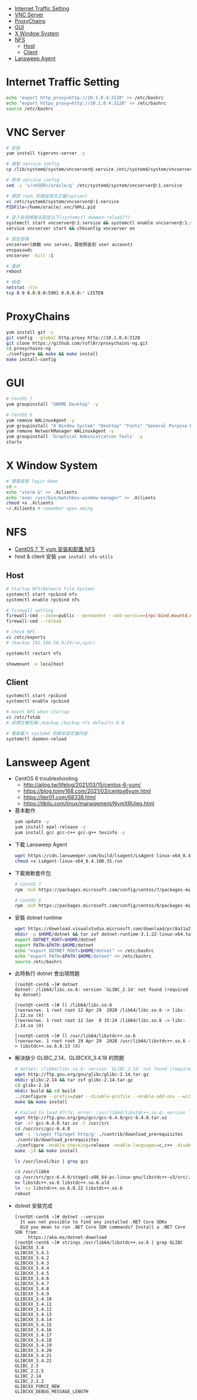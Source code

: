 - [Internet Traffic Setting](#internet-traffic-setting)
- [VNC Server](#vnc-server)
- [ProxyChains](#proxychains)
- [GUI](#gui)
- [X Window System](#x-window-system)
- [NFS](#nfs)
  - [Host](#host)
  - [Client](#client)
- [Lansweep Agent](#lansweep-agent)

# Internet Traffic Setting
```bash
echo "export http_proxy=http://10.1.0.4:3128" >> /etc/bashrc
echo "export https_proxy=http://10.1.0.4:3128" >> /etc/bashrc
source /etc/bashrc
```

# VNC Server
```bash
# 安裝
yum install tigervnc-server -y

# 複製 service config
cp /lib/systemd/system/vncserver@.service /etc/systemd/system/vncserver@:1.service

# 修改 service config
sed -i 's/<USER>/oracle/g' /etc/systemd/system/vncserver@:1.service

# 確認 root 的路徑是否正確(option)
vi /etc/systemd/system/vncserver@:1.service
PIDFile=/home/oracle/.vnc/%H%i.pid

# 登入各個帳號去設定以下(systemctl daemon-reload??)
systemctl start vncserver@:1.service && systemctl enable vncserver@:1.service
service vncserver start && chkconfig vncserver on

# 設定密碼
vncserver(啟動 vnc server，需依照各別 user account)
vncpasswdc
vncserver -kill :1

# 重啟
reboot

# 檢查
netstat -tln
tcp 0 0 0.0.0.0:5901 0.0.0.0:* LISTEN
```

# ProxyChains
```bash
yum install git -y
git config --global http.proxy http://10.1.0.4:3128
git clone https://github.com/rofl0r/proxychains-ng.git
cd proxychains-ng
./configure && make && make install
make install-config
```

# GUI
```bash
# CentOS 7
yum groupinstall "GNOME Desktop" -y

# CentOS 6
yum remove WALinuxAgent -y
yum groupinstall "X Window System" "Desktop" "Fonts" "General Purpose Desktop"
yum remove NetworkManager WALinuxAgent -y
yum groupinstall 'Graphical Administration Tools' -y
startx
```

# X Window System
```bash
# 需要直接 login demo
cd ~
echo "xterm &" >> .Xclients
echo "exec /usr/bin/matchbox-window-manager" >> .Xclients
chmod +x .Xclients
~/.Xclients # remember open xming
```

# NFS
- [CentOS 7 下 yum 安装和配置 NFS](https://qizhanming.com/blog/2018/08/08/how-to-install-nfs-on-centos-7)
- host & client 安裝 `yum install nfs-utils`

## Host
```bash
# startup NFS(Network File System)
systemctl start rpcbind nfs
systemctl enable rpcbind nfs

# firewall setting
firewall-cmd --zone=public --permanent --add-service={rpc-bind,mountd,nfs}
firewall-cmd --reload

# check NFS
vi /etc/exports
# /backup 192.168.56.0/24(rw,sync)

systemctl restart nfs

showmount -e localhost
```

## Client
```bash
systemctl start rpcbind
systemctl enable rpcbind

# mount NFS when startup
vi /etc/fstab
# 目標主機名稱:/backup /backup nfs defaults 0 0

# 重新載入 systemd 的腳本設定檔內容
systemctl daemon-reload
```

# Lansweep Agent
- CentOS 6 troubleshooting
    - http://ailog.tw/lifelog/2021/03/15/centos-6-yum/
    - https://blog.tomy168.com/2021/03/centos6yum.html
    - https://iter01.com/68338.html
    - https://itbilu.com/linux/management/NymXRUieg.html
- 基本動作
    ```bash
    yum update -y
    yum install epel-release -y
    yum install gcc gcc-c++ gcc-g++ texinfo -y
    ```
- 下載 Lansweep Agent
    ```bash
    wget https://cdn.lansweeper.com/build/lsagent/LsAgent-linux-x64_8.4.100.35.run
    chmod +x LsAgent-linux-x64_8.4.100.35.run
    ```
- 下載微軟套件包
    ```bash
    # CentOS 7
    rpm -Uvh https://packages.microsoft.com/config/centos/7/packages-microsoft-prod.rpm

    # CentOS 6
    rpm -Uvh https://packages.microsoft.com/config/centos/6/packages-microsoft-prod.rpm
    ```
- 安裝 dotnet runtime
    ```bash
    wget https://download.visualstudio.microsoft.com/download/pr/8a11a2ba-d599-486f-ba61-9e420bc4a2bb/db9d61f28e0a688adc83687b611702ff/dotnet-runtime-3.1.22-linux-x64.tar.gz
    mkdir -p $HOME/dotnet && tar zxf dotnet-runtime-3.1.22-linux-x64.tar.gz -C $HOME/dotnet
    export DOTNET_ROOT=$HOME/dotnet
    export PATH=$PATH:$HOME/dotnet
    echo "export DOTNET_ROOT=$HOME/dotnet" >> /etc/bashrc
    echo "export PATH=$PATH:$HOME/dotnet" >> /etc/bashrc
    source /etc/bashrc
    ```
- 此時執行 dotnet 會出現問題
    ```
    [root@t-cent6 ~]# dotnet
    dotnet: /lib64/libc.so.6: version `GLIBC_2.14' not found (required by dotnet)

    [root@t-cent6 ~]# ll /lib64/libc.so.6
    lrwxrwxrwx. 1 root root 12 Apr 29  2020 /lib64/libc.so.6 -> libc-2.12.so (X)
    lrwxrwxrwx. 1 root root 12 Jan  8 15:24 /lib64/libc.so.6 -> libc-2.14.so (O)

    [root@t-cent6 ~]# ll /usr/lib64/libstdc++.so.6
    lrwxrwxrwx. 1 root root 19 Apr 29  2020 /usr/lib64/libstdc++.so.6 -> libstdc++.so.6.0.13 (X)
    ```
- 解決缺少 GLIBC_2.14、GLIBCXX_3.4.18 的問題
    ```bash
    # dotnet: /lib64/libc.so.6: version `GLIBC_2.14' not found (required by dotnet)
    wget http://ftp.gnu.org/gnu/glibc/glibc-2.14.tar.gz
    mkdir glibc-2.14 && tar zxf glibc-2.14.tar.gz
    cd glibc-2.14
    mkdir build && cd build
    ../configure --prefix=/usr --disable-profile --enable-add-ons --with-headers=/usr/include --with-binutils=/usr/bin
    make && make install

    # Failed to load X?r?V, error: /usr/lib64/libstdc++.so.6: version `GLIBCXX_3.4.18' not found (required by /root/dotnet/host/fxr/3.1.22/libhostfxr.so)
    wget http://ftp.gnu.org/gnu/gcc/gcc-6.4.0/gcc-6.4.0.tar.xz
    tar -xf gcc-6.4.0.tar.xz -C /usr/src
    cd /usr/src/gcc-6.4.0
    sed -i 's/wget ftp/wget http/g' ./contrib/download_prerequisites
    ./contrib/download_prerequisites
    ./configure -enable-checking=release -enable-languages=c,c++ -disable-multilib
    make -j4 && make install

    ls /usr/local/bin | grep gcc

    cd /usr/lib64
    cp /usr/src/gcc-6.4.0/stage1-x86_64-pc-linux-gnu/libstdc++-v3/src/.libs/libstdc++.so.6.0.22 libstdc++.so.6.0.22
    mv libstdc++.so.6 libstdc++.so.6.old
    ln -sv libstdc++.so.6.0.22 libstdc++.so.6
    reboot
    ```
- dotnet 安裝完成
    ```
    [root@t-cent6 ~]# dotnet --version
      It was not possible to find any installed .NET Core SDKs
      Did you mean to run .NET Core SDK commands? Install a .NET Core SDK from:
         https://aka.ms/dotnet-download
    [root@t-cent6 ~]# strings /usr/lib64/libstdc++.so.6 | grep GLIBC
    GLIBCXX_3.4
    GLIBCXX_3.4.1
    GLIBCXX_3.4.2
    GLIBCXX_3.4.3
    GLIBCXX_3.4.4
    GLIBCXX_3.4.5
    GLIBCXX_3.4.6
    GLIBCXX_3.4.7
    GLIBCXX_3.4.8
    GLIBCXX_3.4.9
    GLIBCXX_3.4.10
    GLIBCXX_3.4.11
    GLIBCXX_3.4.12
    GLIBCXX_3.4.13
    GLIBCXX_3.4.14
    GLIBCXX_3.4.15
    GLIBCXX_3.4.16
    GLIBCXX_3.4.17
    GLIBCXX_3.4.18
    GLIBCXX_3.4.19
    GLIBCXX_3.4.20
    GLIBCXX_3.4.21
    GLIBCXX_3.4.22
    GLIBC_2.3
    GLIBC_2.2.5
    GLIBC_2.14
    GLIBC_2.3.2
    GLIBCXX_FORCE_NEW
    GLIBCXX_DEBUG_MESSAGE_LENGTH
    ```